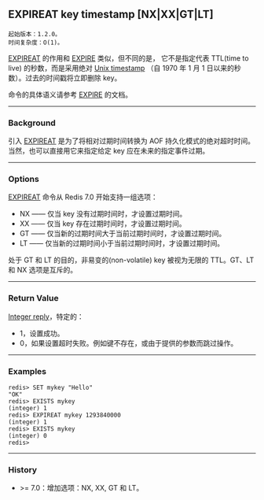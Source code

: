 ## EXPIREAT key timestamp [NX|XX|GT|LT]

    起始版本：1.2.0。
    时间复杂度：O(1)。

[EXPIREAT](expireat.md) 的作用和 [EXPIRE](expire.md) 类似，但不同的是， 它不是指定代表 TTL(time to live) 的秒数，而是采用绝对 [Unix timestamp](http://en.wikipedia.org/wiki/Unix_time) （自 1970 年 1 月 1 日以来的秒数）。过去的时间戳将立即删除 key。

命令的具体语义请参考 [EXPIRE](expire.md) 的文档。

---

### Background

引入 [EXPIREAT](expireat.md) 是为了将相对过期时间转换为 AOF 持久化模式的绝对超时时间。 当然，也可以直接用它来指定给定 key 应在未来的指定事件过期。

---

### Options

[EXPIREAT](expireat.md) 命令从 Redis 7.0 开始支持一组选项：

- NX —— 仅当 key 没有过期时间时，才设置过期时间。
- XX —— 仅当 key 存在过期时间时，才设置过期时间。
- GT —— 仅当新的过期时间大于当前过期时间时，才设置过期时间。
- LT —— 仅当新的过期时间小于当前过期时间时，才设置过期时间。

处于 GT 和 LT 的目的，非易变的(non-volatile) key 被视为无限的 TTL。GT、LT 和 NX 选项是互斥的。

---

### Return Value

[Integer reply](../topics/protocol.md#resp-integers)，特定的：
- 1，设置成功。
- 0，如果设置超时失败。例如键不存在，或由于提供的参数而跳过操作。
---

### Examples

```
redis> SET mykey "Hello"
"OK"
redis> EXISTS mykey
(integer) 1
redis> EXPIREAT mykey 1293840000
(integer) 1
redis> EXISTS mykey
(integer) 0
redis> 
```

---

### History

- &gt;= 7.0：增加选项：NX, XX, GT 和 LT。